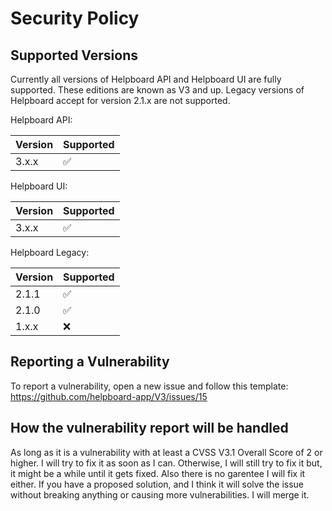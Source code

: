 # Security Policy

## Supported Versions

Currently all versions of Helpboard API and Helpboard UI are fully supported. These editions are known as V3 and up.
Legacy versions of Helpboard accept for version 2.1.x are not supported.


Helpboard API:

| Version | Supported          |
| ------- | ------------------ |
| 3.x.x   | :white_check_mark: | (Still in development)

Helpboard UI:

| Version | Supported          |
| ------- | ------------------ |
| 3.x.x   | :white_check_mark: | (Still in development)


Helpboard Legacy:

| Version | Supported          |
| ------- | ------------------ |
| 2.1.1   | :white_check_mark: |
| 2.1.0   | :white_check_mark: |
| 1.x.x   | :x:                |


## Reporting a Vulnerability

To report a vulnerability, open a new issue and follow this template:
https://github.com/helpboard-app/V3/issues/15

## How the vulnerability report will be handled

As long as it is a vulnerability with at least a CVSS V3.1 Overall Score of 2 or higher. I will try to fix it as soon as I can.
Otherwise, I will still try to fix it but, it might be a while until it gets fixed. Also there is no garentee I will fix it either.
If you have a proposed solution, and I think it will solve the issue without breaking anything or causing more vulnerabilities. I will merge it.
